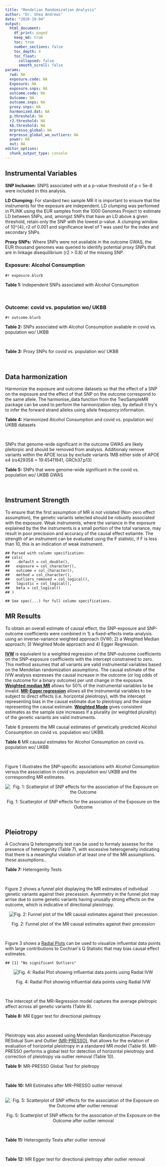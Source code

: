 ```yaml
---
title: "Mendelian Randomization Analysis"
author: "Dr. Shea Andrews"
date: "2020-10-04"
output:
  html_document:
    df_print: paged
    keep_md: true
    toc: true
    number_sections: false
    toc_depth: 4
    toc_float:
      collapsed: false
      smooth_scroll: false
params:
  rwd: NA
  exposure.code: NA
  Exposure: NA
  exposure.snps: NA
  outcome.code: NA
  Outcome: NA
  outcome.snps: NA
  proxy.snps: NA
  harmonized.dat: NA
  p.threshold: NA
  r2.threshold: NA
  kb.threshold: NA
  mrpresso_global: NA
  mrpresso_global_wo_outliers: NA
  power: NA
  out: NA
editor_options:
  chunk_output_type: console
---
```







## Instrumental Variables
**SNP Inclusion:** SNPS associated with at a p-value threshold of p < 5e-8 were included in this analysis.
<br>

**LD Clumping:** For standard two sample MR it is important to ensure that the instruments for the exposure are independent. LD clumping was performed in PLINK using the EUR samples from the 1000 Genomes Project to estimate LD between SNPs, and, amongst SNPs that have an LD above a given threshold, retain only the SNP with the lowest p-value. A clumping window of 10^{4}, r2 of 0.001 and significance level of 1 was used for the index and secondary SNPs.
<br>

**Proxy SNPs:** Where SNPs were not available in the outcome GWAS, the EUR thousand genomes was queried to identify potential proxy SNPs that are in linkage disequilibrium (r2 > 0.8) of the missing SNP.
<br>

### Exposure: Alcohol Consumption
`#r exposure.blurb`
<br>

**Table 1:** Independent SNPs associated with Alcohol Consumption
<div data-pagedtable="false">
  <script data-pagedtable-source type="application/json">
{"columns":[{"label":["SNP"],"name":[1],"type":["chr"],"align":["left"]},{"label":["CHROM"],"name":[2],"type":["dbl"],"align":["right"]},{"label":["POS"],"name":[3],"type":["dbl"],"align":["right"]},{"label":["REF"],"name":[4],"type":["chr"],"align":["left"]},{"label":["ALT"],"name":[5],"type":["chr"],"align":["left"]},{"label":["AF"],"name":[6],"type":["dbl"],"align":["right"]},{"label":["BETA"],"name":[7],"type":["dbl"],"align":["right"]},{"label":["SE"],"name":[8],"type":["dbl"],"align":["right"]},{"label":["Z"],"name":[9],"type":["dbl"],"align":["right"]},{"label":["P"],"name":[10],"type":["dbl"],"align":["right"]},{"label":["N"],"name":[11],"type":["dbl"],"align":["right"]},{"label":["TRAIT"],"name":[12],"type":["chr"],"align":["left"]}],"data":[{"1":"rs10753661","2":"1","3":"165119792","4":"G","5":"A","6":"0.7020","7":"-0.0113","8":"0.00209","9":"-5.406699","10":"4.24e-08","11":"537349","12":"drnkwk"},{"1":"rs28680958","2":"1","3":"173848808","4":"G","5":"A","6":"0.2300","7":"-0.0136","8":"0.00237","9":"-5.738397","10":"9.78e-09","11":"537349","12":"drnkwk"},{"1":"rs1260326","2":"2","3":"27730940","4":"T","5":"C","6":"0.5950","7":"0.0233","8":"0.00196","9":"11.887755","10":"3.33e-33","11":"537349","12":"drnkwk"},{"1":"rs62135521","2":"2","3":"44296002","4":"G","5":"T","6":"0.0378","7":"-0.0272","8":"0.00470","9":"-5.787234","10":"9.91e-09","11":"537349","12":"drnkwk"},{"1":"rs528301","2":"2","3":"45154908","4":"G","5":"A","6":"0.6050","7":"0.0156","8":"0.00195","9":"8.000000","10":"1.25e-15","11":"537349","12":"drnkwk"},{"1":"rs6739804","2":"2","3":"63269604","4":"T","5":"C","6":"0.6600","7":"-0.0129","8":"0.00208","9":"-6.201923","10":"4.72e-10","11":"537349","12":"drnkwk"},{"1":"rs4233567","2":"2","3":"144272376","4":"C","5":"T","6":"0.3400","7":"-0.0130","8":"0.00208","9":"-6.250000","10":"3.83e-10","11":"537349","12":"drnkwk"},{"1":"rs28732378","2":"3","3":"85403892","4":"A","5":"G","6":"0.7290","7":"-0.0163","8":"0.00217","9":"-7.511521","10":"2.24e-14","11":"537349","12":"drnkwk"},{"1":"rs28712821","2":"4","3":"39413780","4":"G","5":"A","6":"0.5940","7":"0.0284","8":"0.00199","9":"14.271357","10":"1.10e-46","11":"537349","12":"drnkwk"},{"1":"rs16854020","2":"4","3":"42117559","4":"G","5":"A","6":"0.1270","7":"0.0180","8":"0.00289","9":"6.228374","10":"4.82e-10","11":"537349","12":"drnkwk"},{"1":"rs1229984","2":"4","3":"100239319","4":"T","5":"C","6":"0.9530","7":"0.2090","8":"0.00673","9":"31.054978","10":"1.60e-203","11":"537349","12":"drnkwk"},{"1":"rs78234152","2":"4","3":"100279889","4":"G","5":"A","6":"0.0986","7":"0.0275","8":"0.00306","9":"8.986928","10":"2.18e-19","11":"537349","12":"drnkwk"},{"1":"rs13107325","2":"4","3":"103188709","4":"C","5":"T","6":"0.0654","7":"-0.0369","8":"0.00395","9":"-9.341772","10":"1.23e-20","11":"537349","12":"drnkwk"},{"1":"rs331939","2":"4","3":"143654889","4":"G","5":"A","6":"0.3390","7":"-0.0118","8":"0.00202","9":"-5.841584","10":"4.50e-09","11":"537349","12":"drnkwk"},{"1":"rs4916723","2":"5","3":"87854395","4":"A","5":"C","6":"0.4040","7":"-0.0115","8":"0.00199","9":"-5.778894","10":"8.07e-09","11":"537349","12":"drnkwk"},{"1":"rs55872084","2":"5","3":"155902003","4":"G","5":"T","6":"0.2180","7":"0.0129","8":"0.00228","9":"5.657895","10":"1.98e-08","11":"537349","12":"drnkwk"},{"1":"rs10085696","2":"7","3":"69783020","4":"A","5":"G","6":"0.2010","7":"-0.0160","8":"0.00249","9":"-6.425703","10":"1.24e-10","11":"537349","12":"drnkwk"},{"1":"rs2299409","2":"7","3":"103812171","4":"G","5":"A","6":"0.4930","7":"-0.0104","8":"0.00192","9":"-5.416667","10":"4.80e-08","11":"537349","12":"drnkwk"},{"1":"rs6951574","2":"7","3":"153489744","4":"T","5":"C","6":"0.4590","7":"0.0135","8":"0.00205","9":"6.585366","10":"4.44e-11","11":"537349","12":"drnkwk"},{"1":"rs28601761","2":"8","3":"126500031","4":"C","5":"G","6":"0.4050","7":"0.0116","8":"0.00201","9":"5.771144","10":"7.60e-09","11":"537349","12":"drnkwk"},{"1":"rs55932213","2":"9","3":"108755622","4":"A","5":"G","6":"0.7010","7":"0.0129","8":"0.00230","9":"5.608696","10":"1.80e-08","11":"537349","12":"drnkwk"},{"1":"rs2049045","2":"11","3":"27694241","4":"G","5":"C","6":"0.1890","7":"-0.0137","8":"0.00251","9":"-5.458167","10":"3.97e-08","11":"537349","12":"drnkwk"},{"1":"rs4752999","2":"11","3":"47428565","4":"C","5":"T","6":"0.3210","7":"-0.0145","8":"0.00207","9":"-7.004831","10":"2.03e-12","11":"537349","12":"drnkwk"},{"1":"rs4309187","2":"11","3":"113412443","4":"A","5":"C","6":"0.6970","7":"0.0149","8":"0.00210","9":"7.095238","10":"1.37e-12","11":"537349","12":"drnkwk"},{"1":"rs17542254","2":"11","3":"113655696","4":"A","5":"G","6":"0.2510","7":"0.0131","8":"0.00214","9":"6.121495","10":"8.96e-10","11":"537349","12":"drnkwk"},{"1":"rs1387766","2":"12","3":"92081800","4":"G","5":"A","6":"0.6220","7":"-0.0108","8":"0.00198","9":"-5.454545","10":"4.79e-08","11":"537349","12":"drnkwk"},{"1":"rs34704785","2":"13","3":"68117681","4":"C","5":"T","6":"0.4120","7":"-0.0114","8":"0.00214","9":"-5.327103","10":"4.52e-08","11":"537349","12":"drnkwk"},{"1":"rs1123285","2":"14","3":"57274519","4":"C","5":"G","6":"0.3390","7":"-0.0127","8":"0.00208","9":"-6.105769","10":"1.36e-09","11":"537349","12":"drnkwk"},{"1":"rs28929474","2":"14","3":"94844947","4":"C","5":"T","6":"0.0154","7":"-0.0477","8":"0.00719","9":"-6.634214","10":"2.39e-11","11":"537349","12":"drnkwk"},{"1":"rs153106","2":"16","3":"28526897","4":"T","5":"C","6":"0.4090","7":"-0.0137","8":"0.00196","9":"-6.989796","10":"3.63e-12","11":"537349","12":"drnkwk"},{"1":"rs79616692","2":"16","3":"72338507","4":"G","5":"C","6":"0.1100","7":"0.0190","8":"0.00315","9":"6.031746","10":"2.38e-09","11":"537349","12":"drnkwk"},{"1":"rs11860773","2":"16","3":"73912503","4":"T","5":"C","6":"0.1760","7":"-0.0155","8":"0.00251","9":"-6.175299","10":"8.35e-10","11":"537349","12":"drnkwk"},{"1":"rs13332432","2":"16","3":"85721809","4":"C","5":"G","6":"0.2960","7":"0.0142","8":"0.00219","9":"6.484018","10":"5.94e-11","11":"537349","12":"drnkwk"},{"1":"rs34121753","2":"17","3":"7733833","4":"A","5":"G","6":"0.5320","7":"0.0112","8":"0.00199","9":"5.628141","10":"1.39e-08","11":"537349","12":"drnkwk"},{"1":"rs76640332","2":"17","3":"44189858","4":"G","5":"A","6":"0.2040","7":"-0.0219","8":"0.00250","9":"-8.760000","10":"1.47e-18","11":"537349","12":"drnkwk"},{"1":"rs838145","2":"19","3":"49248730","4":"G","5":"A","6":"0.5840","7":"-0.0161","8":"0.00198","9":"-8.131313","10":"3.87e-16","11":"537349","12":"drnkwk"},{"1":"rs6106989","2":"20","3":"25027630","4":"G","5":"A","6":"0.6280","7":"0.0113","8":"0.00204","9":"5.539216","10":"3.81e-08","11":"537349","12":"drnkwk"}],"options":{"columns":{"min":{},"max":[10]},"rows":{"min":[10],"max":[10]},"pages":{}}}
  </script>
</div>
<br>

### Outcome: covid vs. population wo/ UKBB
`#r outcome.blurb`
<br>

**Table 2:** SNPs associated with Alcohol Consumption avaliable in covid vs. population wo/ UKBB
<div data-pagedtable="false">
  <script data-pagedtable-source type="application/json">
{"columns":[{"label":["SNP"],"name":[1],"type":["chr"],"align":["left"]},{"label":["CHROM"],"name":[2],"type":["dbl"],"align":["right"]},{"label":["POS"],"name":[3],"type":["dbl"],"align":["right"]},{"label":["REF"],"name":[4],"type":["chr"],"align":["left"]},{"label":["ALT"],"name":[5],"type":["chr"],"align":["left"]},{"label":["AF"],"name":[6],"type":["dbl"],"align":["right"]},{"label":["BETA"],"name":[7],"type":["dbl"],"align":["right"]},{"label":["SE"],"name":[8],"type":["dbl"],"align":["right"]},{"label":["Z"],"name":[9],"type":["dbl"],"align":["right"]},{"label":["P"],"name":[10],"type":["dbl"],"align":["right"]},{"label":["N"],"name":[11],"type":["dbl"],"align":["right"]},{"label":["TRAIT"],"name":[12],"type":["chr"],"align":["left"]}],"data":[{"1":"rs10753661","2":"1","3":"165119792","4":"G","5":"A","6":"0.7107270","7":"-0.03936300","8":"0.027489","9":"-1.43195460","10":"0.15220","11":"15","12":"covid_vs._population__woUKBB"},{"1":"rs28680958","2":"1","3":"173848808","4":"G","5":"A","6":"0.2146230","7":"-0.00082790","8":"0.031311","9":"-0.02644119","10":"0.97890","11":"15","12":"covid_vs._population__woUKBB"},{"1":"rs1260326","2":"2","3":"27730940","4":"T","5":"C","6":"0.6136610","7":"-0.01276300","8":"0.026929","9":"-0.47395002","10":"0.63550","11":"14","12":"covid_vs._population__woUKBB"},{"1":"rs62135521","2":"2","3":"44296002","4":"G","5":"T","6":"0.0329830","7":"-0.12398000","8":"0.074581","9":"-1.66235368","10":"0.09643","11":"11","12":"covid_vs._population__woUKBB"},{"1":"rs528301","2":"2","3":"45154908","4":"G","5":"A","6":"0.6105860","7":"0.01616400","8":"0.027786","9":"0.58173181","10":"0.56070","11":"13","12":"covid_vs._population__woUKBB"},{"1":"rs6739804","2":"2","3":"63269604","4":"T","5":"C","6":"0.6970360","7":"0.01800600","8":"0.028275","9":"0.63681698","10":"0.52420","11":"13","12":"covid_vs._population__woUKBB"},{"1":"rs4233567","2":"2","3":"144272376","4":"C","5":"T","6":"0.3162010","7":"-0.01819900","8":"0.028674","9":"-0.63468648","10":"0.52560","11":"14","12":"covid_vs._population__woUKBB"},{"1":"rs28732378","2":"3","3":"85403892","4":"A","5":"G","6":"0.7722320","7":"-0.03923000","8":"0.029390","9":"-1.33480776","10":"0.18190","11":"14","12":"covid_vs._population__woUKBB"},{"1":"rs28712821","2":"4","3":"39413780","4":"G","5":"A","6":"0.6041290","7":"-0.00056904","8":"0.027048","9":"-0.02103815","10":"0.98320","11":"14","12":"covid_vs._population__woUKBB"},{"1":"rs16854020","2":"4","3":"42117559","4":"G","5":"A","6":"0.1007250","7":"0.03104900","8":"0.039826","9":"0.77961633","10":"0.43560","11":"14","12":"covid_vs._population__woUKBB"},{"1":"rs1229984","2":"4","3":"100239319","4":"T","5":"C","6":"0.9769760","7":"0.03026500","8":"0.066122","9":"0.45771453","10":"0.64720","11":"12","12":"covid_vs._population__woUKBB"},{"1":"rs78234152","2":"4","3":"100279889","4":"G","5":"A","6":"0.1389290","7":"-0.04523600","8":"0.043463","9":"-1.04079332","10":"0.29800","11":"13","12":"covid_vs._population__woUKBB"},{"1":"rs13107325","2":"4","3":"103188709","4":"C","5":"T","6":"0.0473169","7":"0.11686000","8":"0.060183","9":"1.94174435","10":"0.05216","11":"13","12":"covid_vs._population__woUKBB"},{"1":"rs331939","2":"4","3":"143654889","4":"G","5":"A","6":"0.3387210","7":"0.02193400","8":"0.027521","9":"0.79699139","10":"0.42550","11":"14","12":"covid_vs._population__woUKBB"},{"1":"rs4916723","2":"5","3":"87854395","4":"A","5":"C","6":"0.4413690","7":"-0.02783600","8":"0.033983","9":"-0.81911544","10":"0.41270","11":"11","12":"covid_vs._population__woUKBB"},{"1":"rs55872084","2":"5","3":"155902003","4":"G","5":"T","6":"0.1802330","7":"-0.01065800","8":"0.032142","9":"-0.33159106","10":"0.74020","11":"14","12":"covid_vs._population__woUKBB"},{"1":"rs10085696","2":"7","3":"69783020","4":"A","5":"G","6":"0.1595710","7":"-0.00672450","8":"0.032532","9":"-0.20670417","10":"0.83620","11":"14","12":"covid_vs._population__woUKBB"},{"1":"rs2299409","2":"7","3":"103812171","4":"G","5":"A","6":"0.5129990","7":"-0.02447500","8":"0.026530","9":"-0.92254052","10":"0.35620","11":"14","12":"covid_vs._population__woUKBB"},{"1":"rs6951574","2":"7","3":"153489744","4":"T","5":"C","6":"0.4416670","7":"-0.04871800","8":"0.060270","9":"-0.80832919","10":"0.41890","11":"5","12":"covid_vs._population__woUKBB"},{"1":"rs28601761","2":"8","3":"126500031","4":"C","5":"G","6":"0.4597740","7":"0.03550700","8":"0.026780","9":"1.32587752","10":"0.18490","11":"14","12":"covid_vs._population__woUKBB"},{"1":"rs55932213","2":"9","3":"108755622","4":"A","5":"G","6":"0.7398330","7":"-0.00246340","8":"0.030207","9":"-0.08155063","10":"0.93500","11":"14","12":"covid_vs._population__woUKBB"},{"1":"rs2049045","2":"11","3":"27694241","4":"G","5":"C","6":"0.1634620","7":"0.01003400","8":"0.036114","9":"0.27784239","10":"0.78110","11":"12","12":"covid_vs._population__woUKBB"},{"1":"rs4752999","2":"11","3":"47428565","4":"C","5":"T","6":"0.3561820","7":"0.01950000","8":"0.028086","9":"0.69429609","10":"0.48750","11":"14","12":"covid_vs._population__woUKBB"},{"1":"rs4309187","2":"11","3":"113412443","4":"A","5":"C","6":"0.7547450","7":"0.01162800","8":"0.028655","9":"0.40579306","10":"0.68490","11":"14","12":"covid_vs._population__woUKBB"},{"1":"rs17542254","2":"11","3":"113655696","4":"A","5":"G","6":"0.2203850","7":"0.00762170","8":"0.029539","9":"0.25802160","10":"0.79640","11":"14","12":"covid_vs._population__woUKBB"},{"1":"rs1387766","2":"12","3":"92081800","4":"G","5":"A","6":"0.6180100","7":"0.00531310","8":"0.027603","9":"0.19248270","10":"0.84740","11":"14","12":"covid_vs._population__woUKBB"},{"1":"rs34704785","2":"13","3":"68117681","4":"C","5":"T","6":"0.5175830","7":"-0.00327200","8":"0.031680","9":"-0.10328283","10":"0.91770","11":"12","12":"covid_vs._population__woUKBB"},{"1":"rs1123285","2":"14","3":"57274519","4":"C","5":"G","6":"0.3358810","7":"0.02510500","8":"0.032709","9":"0.76752576","10":"0.44280","11":"13","12":"covid_vs._population__woUKBB"},{"1":"rs28929474","2":"14","3":"94844947","4":"C","5":"T","6":"0.0161290","7":"0.02425200","8":"0.148450","9":"0.16336814","10":"0.87020","11":"10","12":"covid_vs._population__woUKBB"},{"1":"rs153106","2":"16","3":"28526897","4":"T","5":"C","6":"0.4710800","7":"-0.02268400","8":"0.027462","9":"-0.82601413","10":"0.40880","11":"14","12":"covid_vs._population__woUKBB"},{"1":"rs79616692","2":"16","3":"72338507","4":"G","5":"C","6":"0.0939096","7":"0.02380800","8":"0.043883","9":"0.54253356","10":"0.58750","11":"12","12":"covid_vs._population__woUKBB"},{"1":"rs11860773","2":"16","3":"73912503","4":"T","5":"C","6":"0.1638810","7":"-0.02583600","8":"0.033846","9":"-0.76333983","10":"0.44530","11":"14","12":"covid_vs._population__woUKBB"},{"1":"rs13332432","2":"16","3":"85721809","4":"C","5":"G","6":"0.2848010","7":"-0.03665000","8":"0.030044","9":"-1.21987751","10":"0.22250","11":"13","12":"covid_vs._population__woUKBB"},{"1":"rs34121753","2":"17","3":"7733833","4":"A","5":"G","6":"0.5599270","7":"0.06936100","8":"0.028087","9":"2.46950547","10":"0.01353","11":"14","12":"covid_vs._population__woUKBB"},{"1":"rs76640332","2":"17","3":"44189858","4":"G","5":"A","6":"0.1439850","7":"-0.02408900","8":"0.034336","9":"-0.70156687","10":"0.48300","11":"12","12":"covid_vs._population__woUKBB"},{"1":"rs838145","2":"19","3":"49248730","4":"G","5":"A","6":"0.6683080","7":"0.05014300","8":"0.026702","9":"1.87787432","10":"0.06040","11":"14","12":"covid_vs._population__woUKBB"},{"1":"rs6106989","2":"20","3":"25027630","4":"G","5":"A","6":"0.6554990","7":"-0.03035900","8":"0.028456","9":"-1.06687518","10":"0.28600","11":"13","12":"covid_vs._population__woUKBB"}],"options":{"columns":{"min":{},"max":[10]},"rows":{"min":[10],"max":[10]},"pages":{}}}
  </script>
</div>
<br>

**Table 3:** Proxy SNPs for covid vs. population wo/ UKBB
<div data-pagedtable="false">
  <script data-pagedtable-source type="application/json">
{"columns":[{"label":["proxy.outcome"],"name":[1],"type":["lgl"],"align":["right"]},{"label":["target_snp"],"name":[2],"type":["lgl"],"align":["right"]},{"label":["proxy_snp"],"name":[3],"type":["lgl"],"align":["right"]},{"label":["ld.r2"],"name":[4],"type":["lgl"],"align":["right"]},{"label":["Dprime"],"name":[5],"type":["lgl"],"align":["right"]},{"label":["ref.proxy"],"name":[6],"type":["lgl"],"align":["right"]},{"label":["alt.proxy"],"name":[7],"type":["lgl"],"align":["right"]},{"label":["CHROM"],"name":[8],"type":["lgl"],"align":["right"]},{"label":["POS"],"name":[9],"type":["lgl"],"align":["right"]},{"label":["ALT.proxy"],"name":[10],"type":["lgl"],"align":["right"]},{"label":["REF.proxy"],"name":[11],"type":["lgl"],"align":["right"]},{"label":["AF"],"name":[12],"type":["lgl"],"align":["right"]},{"label":["BETA"],"name":[13],"type":["lgl"],"align":["right"]},{"label":["SE"],"name":[14],"type":["lgl"],"align":["right"]},{"label":["P"],"name":[15],"type":["lgl"],"align":["right"]},{"label":["N"],"name":[16],"type":["lgl"],"align":["right"]},{"label":["ref"],"name":[17],"type":["lgl"],"align":["right"]},{"label":["alt"],"name":[18],"type":["lgl"],"align":["right"]},{"label":["ALT"],"name":[19],"type":["lgl"],"align":["right"]},{"label":["REF"],"name":[20],"type":["lgl"],"align":["right"]},{"label":["PHASE"],"name":[21],"type":["lgl"],"align":["right"]}],"data":[{"1":"NA","2":"NA","3":"NA","4":"NA","5":"NA","6":"NA","7":"NA","8":"NA","9":"NA","10":"NA","11":"NA","12":"NA","13":"NA","14":"NA","15":"NA","16":"NA","17":"NA","18":"NA","19":"NA","20":"NA","21":"NA"}],"options":{"columns":{"min":{},"max":[10]},"rows":{"min":[10],"max":[10]},"pages":{}}}
  </script>
</div>
<br>

## Data harmonization
Harmonize the exposure and outcome datasets so that the effect of a SNP on the exposure and the effect of that SNP on the outcome correspond to the same allele. The harmonise_data function from the TwoSampleMR package can be used to perform the harmonization step, by default it try's to infer the forward strand alleles using allele frequency information.
<br>

**Table 4:** Harmonized Alcohol Consumption and covid vs. population wo/ UKBB datasets
<div data-pagedtable="false">
  <script data-pagedtable-source type="application/json">
{"columns":[{"label":["SNP"],"name":[1],"type":["chr"],"align":["left"]},{"label":["effect_allele.exposure"],"name":[2],"type":["chr"],"align":["left"]},{"label":["other_allele.exposure"],"name":[3],"type":["chr"],"align":["left"]},{"label":["effect_allele.outcome"],"name":[4],"type":["chr"],"align":["left"]},{"label":["other_allele.outcome"],"name":[5],"type":["chr"],"align":["left"]},{"label":["beta.exposure"],"name":[6],"type":["dbl"],"align":["right"]},{"label":["beta.outcome"],"name":[7],"type":["dbl"],"align":["right"]},{"label":["eaf.exposure"],"name":[8],"type":["dbl"],"align":["right"]},{"label":["eaf.outcome"],"name":[9],"type":["dbl"],"align":["right"]},{"label":["remove"],"name":[10],"type":["lgl"],"align":["right"]},{"label":["palindromic"],"name":[11],"type":["lgl"],"align":["right"]},{"label":["ambiguous"],"name":[12],"type":["lgl"],"align":["right"]},{"label":["id.outcome"],"name":[13],"type":["chr"],"align":["left"]},{"label":["chr.outcome"],"name":[14],"type":["dbl"],"align":["right"]},{"label":["pos.outcome"],"name":[15],"type":["dbl"],"align":["right"]},{"label":["se.outcome"],"name":[16],"type":["dbl"],"align":["right"]},{"label":["z.outcome"],"name":[17],"type":["dbl"],"align":["right"]},{"label":["pval.outcome"],"name":[18],"type":["dbl"],"align":["right"]},{"label":["samplesize.outcome"],"name":[19],"type":["dbl"],"align":["right"]},{"label":["outcome"],"name":[20],"type":["chr"],"align":["left"]},{"label":["mr_keep.outcome"],"name":[21],"type":["lgl"],"align":["right"]},{"label":["pval_origin.outcome"],"name":[22],"type":["chr"],"align":["left"]},{"label":["chr.exposure"],"name":[23],"type":["dbl"],"align":["right"]},{"label":["pos.exposure"],"name":[24],"type":["dbl"],"align":["right"]},{"label":["se.exposure"],"name":[25],"type":["dbl"],"align":["right"]},{"label":["z.exposure"],"name":[26],"type":["dbl"],"align":["right"]},{"label":["pval.exposure"],"name":[27],"type":["dbl"],"align":["right"]},{"label":["samplesize.exposure"],"name":[28],"type":["dbl"],"align":["right"]},{"label":["exposure"],"name":[29],"type":["chr"],"align":["left"]},{"label":["mr_keep.exposure"],"name":[30],"type":["lgl"],"align":["right"]},{"label":["pval_origin.exposure"],"name":[31],"type":["chr"],"align":["left"]},{"label":["id.exposure"],"name":[32],"type":["chr"],"align":["left"]},{"label":["action"],"name":[33],"type":["dbl"],"align":["right"]},{"label":["mr_keep"],"name":[34],"type":["lgl"],"align":["right"]},{"label":["pt"],"name":[35],"type":["dbl"],"align":["right"]},{"label":["pleitropy_keep"],"name":[36],"type":["lgl"],"align":["right"]},{"label":["mrpresso_RSSobs"],"name":[37],"type":["lgl"],"align":["right"]},{"label":["mrpresso_pval"],"name":[38],"type":["lgl"],"align":["right"]},{"label":["mrpresso_keep"],"name":[39],"type":["lgl"],"align":["right"]}],"data":[{"1":"rs10085696","2":"G","3":"A","4":"G","5":"A","6":"-0.0160","7":"-0.00672450","8":"0.2010","9":"0.1595710","10":"FALSE","11":"FALSE","12":"FALSE","13":"kbOsDe","14":"7","15":"69783020","16":"0.032532","17":"-0.20670417","18":"0.83620","19":"14","20":"covidhgi2020anaC2v2woUKBB","21":"TRUE","22":"reported","23":"7","24":"69783020","25":"0.00249","26":"-6.425703","27":"1.24e-10","28":"537349","29":"Liu2019drnkwk","30":"TRUE","31":"reported","32":"6wtLDk","33":"2","34":"TRUE","35":"5e-08","36":"TRUE","37":"NA","38":"NA","39":"TRUE"},{"1":"rs10753661","2":"A","3":"G","4":"A","5":"G","6":"-0.0113","7":"-0.03936300","8":"0.7020","9":"0.7107270","10":"FALSE","11":"FALSE","12":"FALSE","13":"kbOsDe","14":"1","15":"165119792","16":"0.027489","17":"-1.43195460","18":"0.15220","19":"15","20":"covidhgi2020anaC2v2woUKBB","21":"TRUE","22":"reported","23":"1","24":"165119792","25":"0.00209","26":"-5.406699","27":"4.24e-08","28":"537349","29":"Liu2019drnkwk","30":"TRUE","31":"reported","32":"6wtLDk","33":"2","34":"TRUE","35":"5e-08","36":"TRUE","37":"NA","38":"NA","39":"TRUE"},{"1":"rs1123285","2":"G","3":"C","4":"G","5":"C","6":"-0.0127","7":"0.02510500","8":"0.3390","9":"0.3358810","10":"FALSE","11":"TRUE","12":"FALSE","13":"kbOsDe","14":"14","15":"57274519","16":"0.032709","17":"0.76752576","18":"0.44280","19":"13","20":"covidhgi2020anaC2v2woUKBB","21":"TRUE","22":"reported","23":"14","24":"57274519","25":"0.00208","26":"-6.105769","27":"1.36e-09","28":"537349","29":"Liu2019drnkwk","30":"TRUE","31":"reported","32":"6wtLDk","33":"2","34":"TRUE","35":"5e-08","36":"TRUE","37":"NA","38":"NA","39":"TRUE"},{"1":"rs11860773","2":"C","3":"T","4":"C","5":"T","6":"-0.0155","7":"-0.02583600","8":"0.1760","9":"0.1638810","10":"FALSE","11":"FALSE","12":"FALSE","13":"kbOsDe","14":"16","15":"73912503","16":"0.033846","17":"-0.76333983","18":"0.44530","19":"14","20":"covidhgi2020anaC2v2woUKBB","21":"TRUE","22":"reported","23":"16","24":"73912503","25":"0.00251","26":"-6.175299","27":"8.35e-10","28":"537349","29":"Liu2019drnkwk","30":"TRUE","31":"reported","32":"6wtLDk","33":"2","34":"TRUE","35":"5e-08","36":"TRUE","37":"NA","38":"NA","39":"TRUE"},{"1":"rs1229984","2":"C","3":"T","4":"C","5":"T","6":"0.2090","7":"0.03026500","8":"0.9530","9":"0.9769760","10":"FALSE","11":"FALSE","12":"FALSE","13":"kbOsDe","14":"4","15":"100239319","16":"0.066122","17":"0.45771453","18":"0.64720","19":"12","20":"covidhgi2020anaC2v2woUKBB","21":"TRUE","22":"reported","23":"4","24":"100239319","25":"0.00673","26":"31.054978","27":"1.00e-200","28":"537349","29":"Liu2019drnkwk","30":"TRUE","31":"reported","32":"6wtLDk","33":"2","34":"TRUE","35":"5e-08","36":"TRUE","37":"NA","38":"NA","39":"TRUE"},{"1":"rs1260326","2":"C","3":"T","4":"C","5":"T","6":"0.0233","7":"-0.01276300","8":"0.5950","9":"0.6136610","10":"FALSE","11":"FALSE","12":"FALSE","13":"kbOsDe","14":"2","15":"27730940","16":"0.026929","17":"-0.47395002","18":"0.63550","19":"14","20":"covidhgi2020anaC2v2woUKBB","21":"TRUE","22":"reported","23":"2","24":"27730940","25":"0.00196","26":"11.887755","27":"3.33e-33","28":"537349","29":"Liu2019drnkwk","30":"TRUE","31":"reported","32":"6wtLDk","33":"2","34":"TRUE","35":"5e-08","36":"TRUE","37":"NA","38":"NA","39":"TRUE"},{"1":"rs13107325","2":"T","3":"C","4":"T","5":"C","6":"-0.0369","7":"0.11686000","8":"0.0654","9":"0.0473169","10":"FALSE","11":"FALSE","12":"FALSE","13":"kbOsDe","14":"4","15":"103188709","16":"0.060183","17":"1.94174435","18":"0.05216","19":"13","20":"covidhgi2020anaC2v2woUKBB","21":"TRUE","22":"reported","23":"4","24":"103188709","25":"0.00395","26":"-9.341772","27":"1.23e-20","28":"537349","29":"Liu2019drnkwk","30":"TRUE","31":"reported","32":"6wtLDk","33":"2","34":"TRUE","35":"5e-08","36":"TRUE","37":"NA","38":"NA","39":"TRUE"},{"1":"rs13332432","2":"G","3":"C","4":"G","5":"C","6":"0.0142","7":"-0.03665000","8":"0.2960","9":"0.2848010","10":"FALSE","11":"TRUE","12":"FALSE","13":"kbOsDe","14":"16","15":"85721809","16":"0.030044","17":"-1.21987751","18":"0.22250","19":"13","20":"covidhgi2020anaC2v2woUKBB","21":"TRUE","22":"reported","23":"16","24":"85721809","25":"0.00219","26":"6.484018","27":"5.94e-11","28":"537349","29":"Liu2019drnkwk","30":"TRUE","31":"reported","32":"6wtLDk","33":"2","34":"TRUE","35":"5e-08","36":"TRUE","37":"NA","38":"NA","39":"TRUE"},{"1":"rs1387766","2":"A","3":"G","4":"A","5":"G","6":"-0.0108","7":"0.00531310","8":"0.6220","9":"0.6180100","10":"FALSE","11":"FALSE","12":"FALSE","13":"kbOsDe","14":"12","15":"92081800","16":"0.027603","17":"0.19248270","18":"0.84740","19":"14","20":"covidhgi2020anaC2v2woUKBB","21":"TRUE","22":"reported","23":"12","24":"92081800","25":"0.00198","26":"-5.454545","27":"4.79e-08","28":"537349","29":"Liu2019drnkwk","30":"TRUE","31":"reported","32":"6wtLDk","33":"2","34":"TRUE","35":"5e-08","36":"TRUE","37":"NA","38":"NA","39":"TRUE"},{"1":"rs153106","2":"C","3":"T","4":"C","5":"T","6":"-0.0137","7":"-0.02268400","8":"0.4090","9":"0.4710800","10":"FALSE","11":"FALSE","12":"FALSE","13":"kbOsDe","14":"16","15":"28526897","16":"0.027462","17":"-0.82601413","18":"0.40880","19":"14","20":"covidhgi2020anaC2v2woUKBB","21":"TRUE","22":"reported","23":"16","24":"28526897","25":"0.00196","26":"-6.989796","27":"3.63e-12","28":"537349","29":"Liu2019drnkwk","30":"TRUE","31":"reported","32":"6wtLDk","33":"2","34":"TRUE","35":"5e-08","36":"TRUE","37":"NA","38":"NA","39":"TRUE"},{"1":"rs16854020","2":"A","3":"G","4":"A","5":"G","6":"0.0180","7":"0.03104900","8":"0.1270","9":"0.1007250","10":"FALSE","11":"FALSE","12":"FALSE","13":"kbOsDe","14":"4","15":"42117559","16":"0.039826","17":"0.77961633","18":"0.43560","19":"14","20":"covidhgi2020anaC2v2woUKBB","21":"TRUE","22":"reported","23":"4","24":"42117559","25":"0.00289","26":"6.228374","27":"4.82e-10","28":"537349","29":"Liu2019drnkwk","30":"TRUE","31":"reported","32":"6wtLDk","33":"2","34":"TRUE","35":"5e-08","36":"TRUE","37":"NA","38":"NA","39":"TRUE"},{"1":"rs17542254","2":"G","3":"A","4":"G","5":"A","6":"0.0131","7":"0.00762170","8":"0.2510","9":"0.2203850","10":"FALSE","11":"FALSE","12":"FALSE","13":"kbOsDe","14":"11","15":"113655696","16":"0.029539","17":"0.25802160","18":"0.79640","19":"14","20":"covidhgi2020anaC2v2woUKBB","21":"TRUE","22":"reported","23":"11","24":"113655696","25":"0.00214","26":"6.121495","27":"8.96e-10","28":"537349","29":"Liu2019drnkwk","30":"TRUE","31":"reported","32":"6wtLDk","33":"2","34":"TRUE","35":"5e-08","36":"TRUE","37":"NA","38":"NA","39":"TRUE"},{"1":"rs2049045","2":"C","3":"G","4":"C","5":"G","6":"-0.0137","7":"0.01003400","8":"0.1890","9":"0.1634620","10":"FALSE","11":"TRUE","12":"FALSE","13":"kbOsDe","14":"11","15":"27694241","16":"0.036114","17":"0.27784239","18":"0.78110","19":"12","20":"covidhgi2020anaC2v2woUKBB","21":"TRUE","22":"reported","23":"11","24":"27694241","25":"0.00251","26":"-5.458167","27":"3.97e-08","28":"537349","29":"Liu2019drnkwk","30":"TRUE","31":"reported","32":"6wtLDk","33":"2","34":"TRUE","35":"5e-08","36":"TRUE","37":"NA","38":"NA","39":"TRUE"},{"1":"rs2299409","2":"A","3":"G","4":"A","5":"G","6":"-0.0104","7":"-0.02447500","8":"0.4930","9":"0.5129990","10":"FALSE","11":"FALSE","12":"FALSE","13":"kbOsDe","14":"7","15":"103812171","16":"0.026530","17":"-0.92254052","18":"0.35620","19":"14","20":"covidhgi2020anaC2v2woUKBB","21":"TRUE","22":"reported","23":"7","24":"103812171","25":"0.00192","26":"-5.416667","27":"4.80e-08","28":"537349","29":"Liu2019drnkwk","30":"TRUE","31":"reported","32":"6wtLDk","33":"2","34":"TRUE","35":"5e-08","36":"TRUE","37":"NA","38":"NA","39":"TRUE"},{"1":"rs28601761","2":"G","3":"C","4":"G","5":"C","6":"0.0116","7":"0.03550700","8":"0.4050","9":"0.4597740","10":"FALSE","11":"TRUE","12":"TRUE","13":"kbOsDe","14":"8","15":"126500031","16":"0.026780","17":"1.32587752","18":"0.18490","19":"14","20":"covidhgi2020anaC2v2woUKBB","21":"TRUE","22":"reported","23":"8","24":"126500031","25":"0.00201","26":"5.771144","27":"7.60e-09","28":"537349","29":"Liu2019drnkwk","30":"TRUE","31":"reported","32":"6wtLDk","33":"2","34":"FALSE","35":"5e-08","36":"TRUE","37":"NA","38":"NA","39":"NA"},{"1":"rs28680958","2":"A","3":"G","4":"A","5":"G","6":"-0.0136","7":"-0.00082790","8":"0.2300","9":"0.2146230","10":"FALSE","11":"FALSE","12":"FALSE","13":"kbOsDe","14":"1","15":"173848808","16":"0.031311","17":"-0.02644119","18":"0.97890","19":"15","20":"covidhgi2020anaC2v2woUKBB","21":"TRUE","22":"reported","23":"1","24":"173848808","25":"0.00237","26":"-5.738397","27":"9.78e-09","28":"537349","29":"Liu2019drnkwk","30":"TRUE","31":"reported","32":"6wtLDk","33":"2","34":"TRUE","35":"5e-08","36":"TRUE","37":"NA","38":"NA","39":"TRUE"},{"1":"rs28712821","2":"A","3":"G","4":"A","5":"G","6":"0.0284","7":"-0.00056904","8":"0.5940","9":"0.6041290","10":"FALSE","11":"FALSE","12":"FALSE","13":"kbOsDe","14":"4","15":"39413780","16":"0.027048","17":"-0.02103815","18":"0.98320","19":"14","20":"covidhgi2020anaC2v2woUKBB","21":"TRUE","22":"reported","23":"4","24":"39413780","25":"0.00199","26":"14.271357","27":"1.10e-46","28":"537349","29":"Liu2019drnkwk","30":"TRUE","31":"reported","32":"6wtLDk","33":"2","34":"TRUE","35":"5e-08","36":"TRUE","37":"NA","38":"NA","39":"TRUE"},{"1":"rs28732378","2":"G","3":"A","4":"G","5":"A","6":"-0.0163","7":"-0.03923000","8":"0.7290","9":"0.7722320","10":"FALSE","11":"FALSE","12":"FALSE","13":"kbOsDe","14":"3","15":"85403892","16":"0.029390","17":"-1.33480776","18":"0.18190","19":"14","20":"covidhgi2020anaC2v2woUKBB","21":"TRUE","22":"reported","23":"3","24":"85403892","25":"0.00217","26":"-7.511521","27":"2.24e-14","28":"537349","29":"Liu2019drnkwk","30":"TRUE","31":"reported","32":"6wtLDk","33":"2","34":"TRUE","35":"5e-08","36":"TRUE","37":"NA","38":"NA","39":"TRUE"},{"1":"rs28929474","2":"T","3":"C","4":"T","5":"C","6":"-0.0477","7":"0.02425200","8":"0.0154","9":"0.0161290","10":"FALSE","11":"FALSE","12":"FALSE","13":"kbOsDe","14":"14","15":"94844947","16":"0.148450","17":"0.16336814","18":"0.87020","19":"10","20":"covidhgi2020anaC2v2woUKBB","21":"TRUE","22":"reported","23":"14","24":"94844947","25":"0.00719","26":"-6.634214","27":"2.39e-11","28":"537349","29":"Liu2019drnkwk","30":"TRUE","31":"reported","32":"6wtLDk","33":"2","34":"TRUE","35":"5e-08","36":"TRUE","37":"NA","38":"NA","39":"TRUE"},{"1":"rs331939","2":"A","3":"G","4":"A","5":"G","6":"-0.0118","7":"0.02193400","8":"0.3390","9":"0.3387210","10":"FALSE","11":"FALSE","12":"FALSE","13":"kbOsDe","14":"4","15":"143654889","16":"0.027521","17":"0.79699139","18":"0.42550","19":"14","20":"covidhgi2020anaC2v2woUKBB","21":"TRUE","22":"reported","23":"4","24":"143654889","25":"0.00202","26":"-5.841584","27":"4.50e-09","28":"537349","29":"Liu2019drnkwk","30":"TRUE","31":"reported","32":"6wtLDk","33":"2","34":"TRUE","35":"5e-08","36":"TRUE","37":"NA","38":"NA","39":"TRUE"},{"1":"rs34121753","2":"G","3":"A","4":"G","5":"A","6":"0.0112","7":"0.06936100","8":"0.5320","9":"0.5599270","10":"FALSE","11":"FALSE","12":"FALSE","13":"kbOsDe","14":"17","15":"7733833","16":"0.028087","17":"2.46950547","18":"0.01353","19":"14","20":"covidhgi2020anaC2v2woUKBB","21":"TRUE","22":"reported","23":"17","24":"7733833","25":"0.00199","26":"5.628141","27":"1.39e-08","28":"537349","29":"Liu2019drnkwk","30":"TRUE","31":"reported","32":"6wtLDk","33":"2","34":"TRUE","35":"5e-08","36":"TRUE","37":"NA","38":"NA","39":"TRUE"},{"1":"rs34704785","2":"T","3":"C","4":"T","5":"C","6":"-0.0114","7":"-0.00327200","8":"0.4120","9":"0.5175830","10":"FALSE","11":"FALSE","12":"FALSE","13":"kbOsDe","14":"13","15":"68117681","16":"0.031680","17":"-0.10328283","18":"0.91770","19":"12","20":"covidhgi2020anaC2v2woUKBB","21":"TRUE","22":"reported","23":"13","24":"68117681","25":"0.00214","26":"-5.327103","27":"4.52e-08","28":"537349","29":"Liu2019drnkwk","30":"TRUE","31":"reported","32":"6wtLDk","33":"2","34":"TRUE","35":"5e-08","36":"TRUE","37":"NA","38":"NA","39":"TRUE"},{"1":"rs4233567","2":"T","3":"C","4":"T","5":"C","6":"-0.0130","7":"-0.01819900","8":"0.3400","9":"0.3162010","10":"FALSE","11":"FALSE","12":"FALSE","13":"kbOsDe","14":"2","15":"144272376","16":"0.028674","17":"-0.63468648","18":"0.52560","19":"14","20":"covidhgi2020anaC2v2woUKBB","21":"TRUE","22":"reported","23":"2","24":"144272376","25":"0.00208","26":"-6.250000","27":"3.83e-10","28":"537349","29":"Liu2019drnkwk","30":"TRUE","31":"reported","32":"6wtLDk","33":"2","34":"TRUE","35":"5e-08","36":"TRUE","37":"NA","38":"NA","39":"TRUE"},{"1":"rs4309187","2":"C","3":"A","4":"C","5":"A","6":"0.0149","7":"0.01162800","8":"0.6970","9":"0.7547450","10":"FALSE","11":"FALSE","12":"FALSE","13":"kbOsDe","14":"11","15":"113412443","16":"0.028655","17":"0.40579306","18":"0.68490","19":"14","20":"covidhgi2020anaC2v2woUKBB","21":"TRUE","22":"reported","23":"11","24":"113412443","25":"0.00210","26":"7.095238","27":"1.37e-12","28":"537349","29":"Liu2019drnkwk","30":"TRUE","31":"reported","32":"6wtLDk","33":"2","34":"TRUE","35":"5e-08","36":"TRUE","37":"NA","38":"NA","39":"TRUE"},{"1":"rs4752999","2":"T","3":"C","4":"T","5":"C","6":"-0.0145","7":"0.01950000","8":"0.3210","9":"0.3561820","10":"FALSE","11":"FALSE","12":"FALSE","13":"kbOsDe","14":"11","15":"47428565","16":"0.028086","17":"0.69429609","18":"0.48750","19":"14","20":"covidhgi2020anaC2v2woUKBB","21":"TRUE","22":"reported","23":"11","24":"47428565","25":"0.00207","26":"-7.004831","27":"2.03e-12","28":"537349","29":"Liu2019drnkwk","30":"TRUE","31":"reported","32":"6wtLDk","33":"2","34":"TRUE","35":"5e-08","36":"TRUE","37":"NA","38":"NA","39":"TRUE"},{"1":"rs4916723","2":"C","3":"A","4":"C","5":"A","6":"-0.0115","7":"-0.02783600","8":"0.4040","9":"0.4413690","10":"FALSE","11":"FALSE","12":"FALSE","13":"kbOsDe","14":"5","15":"87854395","16":"0.033983","17":"-0.81911544","18":"0.41270","19":"11","20":"covidhgi2020anaC2v2woUKBB","21":"TRUE","22":"reported","23":"5","24":"87854395","25":"0.00199","26":"-5.778894","27":"8.07e-09","28":"537349","29":"Liu2019drnkwk","30":"TRUE","31":"reported","32":"6wtLDk","33":"2","34":"TRUE","35":"5e-08","36":"TRUE","37":"NA","38":"NA","39":"TRUE"},{"1":"rs528301","2":"A","3":"G","4":"A","5":"G","6":"0.0156","7":"0.01616400","8":"0.6050","9":"0.6105860","10":"FALSE","11":"FALSE","12":"FALSE","13":"kbOsDe","14":"2","15":"45154908","16":"0.027786","17":"0.58173181","18":"0.56070","19":"13","20":"covidhgi2020anaC2v2woUKBB","21":"TRUE","22":"reported","23":"2","24":"45154908","25":"0.00195","26":"8.000000","27":"1.25e-15","28":"537349","29":"Liu2019drnkwk","30":"TRUE","31":"reported","32":"6wtLDk","33":"2","34":"TRUE","35":"5e-08","36":"TRUE","37":"NA","38":"NA","39":"TRUE"},{"1":"rs55872084","2":"T","3":"G","4":"T","5":"G","6":"0.0129","7":"-0.01065800","8":"0.2180","9":"0.1802330","10":"FALSE","11":"FALSE","12":"FALSE","13":"kbOsDe","14":"5","15":"155902003","16":"0.032142","17":"-0.33159106","18":"0.74020","19":"14","20":"covidhgi2020anaC2v2woUKBB","21":"TRUE","22":"reported","23":"5","24":"155902003","25":"0.00228","26":"5.657895","27":"1.98e-08","28":"537349","29":"Liu2019drnkwk","30":"TRUE","31":"reported","32":"6wtLDk","33":"2","34":"TRUE","35":"5e-08","36":"TRUE","37":"NA","38":"NA","39":"TRUE"},{"1":"rs55932213","2":"G","3":"A","4":"G","5":"A","6":"0.0129","7":"-0.00246340","8":"0.7010","9":"0.7398330","10":"FALSE","11":"FALSE","12":"FALSE","13":"kbOsDe","14":"9","15":"108755622","16":"0.030207","17":"-0.08155063","18":"0.93500","19":"14","20":"covidhgi2020anaC2v2woUKBB","21":"TRUE","22":"reported","23":"9","24":"108755622","25":"0.00230","26":"5.608696","27":"1.80e-08","28":"537349","29":"Liu2019drnkwk","30":"TRUE","31":"reported","32":"6wtLDk","33":"2","34":"TRUE","35":"5e-08","36":"TRUE","37":"NA","38":"NA","39":"TRUE"},{"1":"rs6106989","2":"A","3":"G","4":"A","5":"G","6":"0.0113","7":"-0.03035900","8":"0.6280","9":"0.6554990","10":"FALSE","11":"FALSE","12":"FALSE","13":"kbOsDe","14":"20","15":"25027630","16":"0.028456","17":"-1.06687518","18":"0.28600","19":"13","20":"covidhgi2020anaC2v2woUKBB","21":"TRUE","22":"reported","23":"20","24":"25027630","25":"0.00204","26":"5.539216","27":"3.81e-08","28":"537349","29":"Liu2019drnkwk","30":"TRUE","31":"reported","32":"6wtLDk","33":"2","34":"TRUE","35":"5e-08","36":"TRUE","37":"NA","38":"NA","39":"TRUE"},{"1":"rs62135521","2":"T","3":"G","4":"T","5":"G","6":"-0.0272","7":"-0.12398000","8":"0.0378","9":"0.0329830","10":"FALSE","11":"FALSE","12":"FALSE","13":"kbOsDe","14":"2","15":"44296002","16":"0.074581","17":"-1.66235368","18":"0.09643","19":"11","20":"covidhgi2020anaC2v2woUKBB","21":"TRUE","22":"reported","23":"2","24":"44296002","25":"0.00470","26":"-5.787234","27":"9.91e-09","28":"537349","29":"Liu2019drnkwk","30":"TRUE","31":"reported","32":"6wtLDk","33":"2","34":"TRUE","35":"5e-08","36":"TRUE","37":"NA","38":"NA","39":"TRUE"},{"1":"rs6739804","2":"C","3":"T","4":"C","5":"T","6":"-0.0129","7":"0.01800600","8":"0.6600","9":"0.6970360","10":"FALSE","11":"FALSE","12":"FALSE","13":"kbOsDe","14":"2","15":"63269604","16":"0.028275","17":"0.63681698","18":"0.52420","19":"13","20":"covidhgi2020anaC2v2woUKBB","21":"TRUE","22":"reported","23":"2","24":"63269604","25":"0.00208","26":"-6.201923","27":"4.72e-10","28":"537349","29":"Liu2019drnkwk","30":"TRUE","31":"reported","32":"6wtLDk","33":"2","34":"TRUE","35":"5e-08","36":"TRUE","37":"NA","38":"NA","39":"TRUE"},{"1":"rs6951574","2":"C","3":"T","4":"C","5":"T","6":"0.0135","7":"-0.04871800","8":"0.4590","9":"0.4416670","10":"FALSE","11":"FALSE","12":"FALSE","13":"kbOsDe","14":"7","15":"153489744","16":"0.060270","17":"-0.80832919","18":"0.41890","19":"5","20":"covidhgi2020anaC2v2woUKBB","21":"TRUE","22":"reported","23":"7","24":"153489744","25":"0.00205","26":"6.585366","27":"4.44e-11","28":"537349","29":"Liu2019drnkwk","30":"TRUE","31":"reported","32":"6wtLDk","33":"2","34":"TRUE","35":"5e-08","36":"TRUE","37":"NA","38":"NA","39":"TRUE"},{"1":"rs76640332","2":"A","3":"G","4":"A","5":"G","6":"-0.0219","7":"-0.02408900","8":"0.2040","9":"0.1439850","10":"FALSE","11":"FALSE","12":"FALSE","13":"kbOsDe","14":"17","15":"44189858","16":"0.034336","17":"-0.70156687","18":"0.48300","19":"12","20":"covidhgi2020anaC2v2woUKBB","21":"TRUE","22":"reported","23":"17","24":"44189858","25":"0.00250","26":"-8.760000","27":"1.47e-18","28":"537349","29":"Liu2019drnkwk","30":"TRUE","31":"reported","32":"6wtLDk","33":"2","34":"TRUE","35":"5e-08","36":"TRUE","37":"NA","38":"NA","39":"TRUE"},{"1":"rs78234152","2":"A","3":"G","4":"A","5":"G","6":"0.0275","7":"-0.04523600","8":"0.0986","9":"0.1389290","10":"FALSE","11":"FALSE","12":"FALSE","13":"kbOsDe","14":"4","15":"100279889","16":"0.043463","17":"-1.04079332","18":"0.29800","19":"13","20":"covidhgi2020anaC2v2woUKBB","21":"TRUE","22":"reported","23":"4","24":"100279889","25":"0.00306","26":"8.986928","27":"2.18e-19","28":"537349","29":"Liu2019drnkwk","30":"TRUE","31":"reported","32":"6wtLDk","33":"2","34":"TRUE","35":"5e-08","36":"TRUE","37":"NA","38":"NA","39":"TRUE"},{"1":"rs79616692","2":"C","3":"G","4":"C","5":"G","6":"0.0190","7":"0.02380800","8":"0.1100","9":"0.0939096","10":"FALSE","11":"TRUE","12":"FALSE","13":"kbOsDe","14":"16","15":"72338507","16":"0.043883","17":"0.54253356","18":"0.58750","19":"12","20":"covidhgi2020anaC2v2woUKBB","21":"TRUE","22":"reported","23":"16","24":"72338507","25":"0.00315","26":"6.031746","27":"2.38e-09","28":"537349","29":"Liu2019drnkwk","30":"TRUE","31":"reported","32":"6wtLDk","33":"2","34":"TRUE","35":"5e-08","36":"TRUE","37":"NA","38":"NA","39":"TRUE"},{"1":"rs838145","2":"A","3":"G","4":"A","5":"G","6":"-0.0161","7":"0.05014300","8":"0.5840","9":"0.6683080","10":"FALSE","11":"FALSE","12":"FALSE","13":"kbOsDe","14":"19","15":"49248730","16":"0.026702","17":"1.87787432","18":"0.06040","19":"14","20":"covidhgi2020anaC2v2woUKBB","21":"TRUE","22":"reported","23":"19","24":"49248730","25":"0.00198","26":"-8.131313","27":"3.87e-16","28":"537349","29":"Liu2019drnkwk","30":"TRUE","31":"reported","32":"6wtLDk","33":"2","34":"TRUE","35":"5e-08","36":"TRUE","37":"NA","38":"NA","39":"TRUE"}],"options":{"columns":{"min":{},"max":[10]},"rows":{"min":[10],"max":[10]},"pages":{}}}
  </script>
</div>
<br>

SNPs that genome-wide significant in the outcome GWAS are likely pleitorpic and should be removed from analysis. Additionaly remove variants within the APOE locus by exclude variants 1MB either side of APOE e4 (rs429358 = 19:45411941, GRCh37.p13)
<br>


**Table 5:** SNPs that were genome-wide significant in the covid vs. population wo/ UKBB GWAS
<div data-pagedtable="false">
  <script data-pagedtable-source type="application/json">
{"columns":[{"label":["SNP"],"name":[1],"type":["chr"],"align":["left"]},{"label":["chr.outcome"],"name":[2],"type":["dbl"],"align":["right"]},{"label":["pos.outcome"],"name":[3],"type":["dbl"],"align":["right"]},{"label":["pval.exposure"],"name":[4],"type":["dbl"],"align":["right"]},{"label":["pval.outcome"],"name":[5],"type":["dbl"],"align":["right"]}],"data":[],"options":{"columns":{"min":{},"max":[10]},"rows":{"min":[10],"max":[10]},"pages":{}}}
  </script>
</div>
<br>


## Instrument Strength
To ensure that the first assumption of MR is not violated (Non-zero effect assumption), the genetic variants selected should be robustly associated with the exposure. Weak instruments, where the variance in the exposure explained by the the instruments is a small portion of the total variance, may result in poor precission and accuracy of the causal effect estiamte. The strength of an instrument can be evaluated using the F statistic, if F is less than 10, this is an indication of weak instrument.


```
## Parsed with column specification:
## cols(
##   .default = col_double(),
##   exposure = col_character(),
##   outcome = col_character(),
##   method = col_character(),
##   outliers_removed = col_logical(),
##   logistic = col_logical(),
##   beta = col_logical()
## )
```

```
## See spec(...) for full column specifications.
```

<div data-pagedtable="false">
  <script data-pagedtable-source type="application/json">
{"columns":[{"label":["outliers_removed"],"name":[1],"type":["lgl"],"align":["right"]},{"label":["pve.exposure"],"name":[2],"type":["dbl"],"align":["right"]},{"label":["F"],"name":[3],"type":["dbl"],"align":["right"]},{"label":["Alpha"],"name":[4],"type":["dbl"],"align":["right"]},{"label":["NCP"],"name":[5],"type":["dbl"],"align":["right"]},{"label":["Power"],"name":[6],"type":["dbl"],"align":["right"]}],"data":[{"1":"FALSE","2":"0.005056653","3":"75.8558","4":"0.05","5":"0.2292829","6":"0.07665418"}],"options":{"columns":{"min":{},"max":[10]},"rows":{"min":[10],"max":[10]},"pages":{}}}
  </script>
</div>

##  MR Results
To obtain an overall estimate of causal effect, the SNP-exposure and SNP-outcome coefficients were combined in 1) a fixed-effects meta-analysis using an inverse-variance weighted approach (IVW); 2) a Weighted Median approach; 3) Weighted Mode approach and 4) Egger Regression.


[**IVW**](https://doi.org/10.1002/gepi.21758) is equivalent to a weighted regression of the SNP-outcome coefficients on the SNP-exposure coefficients with the intercept constrained to zero. This method assumes that all variants are valid instrumental variables based on the Mendelian randomization assumptions. The causal estimate of the IVW analysis expresses the causal increase in the outcome (or log odds of the outcome for a binary outcome) per unit change in the exposure. [**Weighted median MR**](https://doi.org/10.1002/gepi.21965) allows for 50% of the instrumental variables to be invalid. [**MR-Egger regression**](https://doi.org/10.1093/ije/dyw220) allows all the instrumental variables to be subject to direct effects (i.e. horizontal pleiotropy), with the intercept representing bias in the causal estimate due to pleiotropy and the slope representing the causal estimate. [**Weighted Mode**](https://doi.org/10.1093/ije/dyx102) gives consistent estimates as the sample size increases if a plurality (or weighted plurality) of the genetic variants are valid instruments.
<br>



Table 6 presents the MR causal estimates of genetically predicted Alcohol Consumption on covid vs. population wo/ UKBB.
<br>

**Table 6** MR causaul estimates for Alcohol Consumption on covid vs. population wo/ UKBB
<div data-pagedtable="false">
  <script data-pagedtable-source type="application/json">
{"columns":[{"label":["id.exposure"],"name":[1],"type":["chr"],"align":["left"]},{"label":["id.outcome"],"name":[2],"type":["chr"],"align":["left"]},{"label":["outcome"],"name":[3],"type":["fctr"],"align":["left"]},{"label":["exposure"],"name":[4],"type":["fctr"],"align":["left"]},{"label":["method"],"name":[5],"type":["fctr"],"align":["left"]},{"label":["nsnp"],"name":[6],"type":["int"],"align":["right"]},{"label":["b"],"name":[7],"type":["dbl"],"align":["right"]},{"label":["se"],"name":[8],"type":["dbl"],"align":["right"]},{"label":["pval"],"name":[9],"type":["dbl"],"align":["right"]}],"data":[{"1":"6wtLDk","2":"kbOsDe","3":"covidhgi2020anaC2v2woUKBB","4":"Liu2019drnkwk","5":"Inverse variance weighted (fixed effects)","6":"36","7":"0.08546475","8":"0.2305854","9":"0.7109038"},{"1":"6wtLDk","2":"kbOsDe","3":"covidhgi2020anaC2v2woUKBB","4":"Liu2019drnkwk","5":"Weighted median","6":"36","7":"0.13221913","8":"0.2923056","9":"0.6510299"},{"1":"6wtLDk","2":"kbOsDe","3":"covidhgi2020anaC2v2woUKBB","4":"Liu2019drnkwk","5":"Weighted mode","6":"36","7":"0.12194303","8":"0.3022820","9":"0.6891020"},{"1":"6wtLDk","2":"kbOsDe","3":"covidhgi2020anaC2v2woUKBB","4":"Liu2019drnkwk","5":"MR Egger","6":"36","7":"0.01399610","8":"0.3259717","9":"0.9660033"}],"options":{"columns":{"min":{},"max":[10]},"rows":{"min":[10],"max":[10]},"pages":{}}}
  </script>
</div>
<br>

Figure 1 illustrates the SNP-specific associations with Alcohol Consumption versus the association in covid vs. population wo/ UKBB and the corresponding MR estimates.
<br>

<div class="figure" style="text-align: center">
<img src="/sc/arion/projects/LOAD/shea/Projects/MRcovid/results/MRcovid/Liu2019drnkwk/covidhgi2020anaC2v2woUKBB/Liu2019drnkwk_5e-8_covidhgi2020anaC2v2woUKBB_MR_Analaysis_files/figure-html/scatter_plot-1.png" alt="Fig. 1: Scatterplot of SNP effects for the association of the Exposure on the Outcome"  />
<p class="caption">Fig. 1: Scatterplot of SNP effects for the association of the Exposure on the Outcome</p>
</div>
<br>


## Pleiotropy
A Cochrans Q heterogeneity test can be used to formaly assesse for the presence of heterogenity (Table 7), with excessive heterogeneity indicating that there is a meaningful violation of at least one of the MR assumptions.
these assumptions..
<br>

**Table 7:** Heterogenity Tests
<div data-pagedtable="false">
  <script data-pagedtable-source type="application/json">
{"columns":[{"label":["id.exposure"],"name":[1],"type":["chr"],"align":["left"]},{"label":["id.outcome"],"name":[2],"type":["chr"],"align":["left"]},{"label":["outcome"],"name":[3],"type":["fctr"],"align":["left"]},{"label":["exposure"],"name":[4],"type":["fctr"],"align":["left"]},{"label":["method"],"name":[5],"type":["fctr"],"align":["left"]},{"label":["Q"],"name":[6],"type":["dbl"],"align":["right"]},{"label":["Q_df"],"name":[7],"type":["dbl"],"align":["right"]},{"label":["Q_pval"],"name":[8],"type":["dbl"],"align":["right"]}],"data":[{"1":"6wtLDk","2":"kbOsDe","3":"covidhgi2020anaC2v2woUKBB","4":"Liu2019drnkwk","5":"MR Egger","6":"32.13217","7":"34","8":"0.5594061"},{"1":"6wtLDk","2":"kbOsDe","3":"covidhgi2020anaC2v2woUKBB","4":"Liu2019drnkwk","5":"Inverse variance weighted","6":"32.22838","7":"35","8":"0.6026143"}],"options":{"columns":{"min":{},"max":[10]},"rows":{"min":[10],"max":[10]},"pages":{}}}
  </script>
</div>
<br>

Figure 2 shows a funnel plot displaying the MR estimates of individual genetic variants against their precession. Aysmmetry in the funnel plot may arrise due to some genetic variants having unusally strong effects on the outcome, which is indicative of directional pleiotropy.
<br>

<div class="figure" style="text-align: center">
<img src="/sc/arion/projects/LOAD/shea/Projects/MRcovid/results/MRcovid/Liu2019drnkwk/covidhgi2020anaC2v2woUKBB/Liu2019drnkwk_5e-8_covidhgi2020anaC2v2woUKBB_MR_Analaysis_files/figure-html/funnel_plot-1.png" alt="Fig. 2: Funnel plot of the MR causal estimates against their precession"  />
<p class="caption">Fig. 2: Funnel plot of the MR causal estimates against their precession</p>
</div>
<br>

Figure 3 shows a [Radial Plots](https://github.com/WSpiller/RadialMR) can be used to visualize influential data points with large contributions to Cochran's Q Statistic that may bias causal effect estimates.




```
## [1] "No significant Outliers"
```

<div class="figure" style="text-align: center">
<img src="/sc/arion/projects/LOAD/shea/Projects/MRcovid/results/MRcovid/Liu2019drnkwk/covidhgi2020anaC2v2woUKBB/Liu2019drnkwk_5e-8_covidhgi2020anaC2v2woUKBB_MR_Analaysis_files/figure-html/Radial_Plot-1.png" alt="Fig. 4: Radial Plot showing influential data points using Radial IVW"  />
<p class="caption">Fig. 4: Radial Plot showing influential data points using Radial IVW</p>
</div>
<br>

The intercept of the MR-Regression model captures the average pleitropic affect across all genetic variants (Table 8).
<br>

**Table 8:** MR Egger test for directional pleitropy
<div data-pagedtable="false">
  <script data-pagedtable-source type="application/json">
{"columns":[{"label":["id.exposure"],"name":[1],"type":["chr"],"align":["left"]},{"label":["id.outcome"],"name":[2],"type":["chr"],"align":["left"]},{"label":["outcome"],"name":[3],"type":["fctr"],"align":["left"]},{"label":["exposure"],"name":[4],"type":["fctr"],"align":["left"]},{"label":["egger_intercept"],"name":[5],"type":["dbl"],"align":["right"]},{"label":["se"],"name":[6],"type":["dbl"],"align":["right"]},{"label":["pval"],"name":[7],"type":["dbl"],"align":["right"]}],"data":[{"1":"6wtLDk","2":"kbOsDe","3":"covidhgi2020anaC2v2woUKBB","4":"Liu2019drnkwk","5":"0.002343478","6":"0.007555149","7":"0.7583153"}],"options":{"columns":{"min":{},"max":[10]},"rows":{"min":[10],"max":[10]},"pages":{}}}
  </script>
</div>
<br>

Pleiotropy was also assesed using Mendelian Randomization Pleiotropy RESidual Sum and Outlier [(MR-PRESSO)](https://doi.org/10.1038/s41588-018-0099-7), that allows for the evlation of evaluation of horizontal pleiotropy in a standared MR model (Table 9). MR-PRESSO performs a global test for detection of horizontal pleiotropy and correction of pleiotropy via outlier removal (Table 10).
<br>

**Table 9:** MR-PRESSO Global Test for pleitropy
<div data-pagedtable="false">
  <script data-pagedtable-source type="application/json">
{"columns":[{"label":["id.exposure"],"name":[1],"type":["chr"],"align":["left"]},{"label":["id.outcome"],"name":[2],"type":["chr"],"align":["left"]},{"label":["outcome"],"name":[3],"type":["chr"],"align":["left"]},{"label":["exposure"],"name":[4],"type":["chr"],"align":["left"]},{"label":["pt"],"name":[5],"type":["dbl"],"align":["right"]},{"label":["outliers_removed"],"name":[6],"type":["lgl"],"align":["right"]},{"label":["n_outliers"],"name":[7],"type":["dbl"],"align":["right"]},{"label":["RSSobs"],"name":[8],"type":["dbl"],"align":["right"]},{"label":["pval"],"name":[9],"type":["dbl"],"align":["right"]}],"data":[{"1":"6wtLDk","2":"kbOsDe","3":"covidhgi2020anaC2v2woUKBB","4":"Liu2019drnkwk","5":"5e-08","6":"FALSE","7":"0","8":"33.20259","9":"0.6548"}],"options":{"columns":{"min":{},"max":[10]},"rows":{"min":[10],"max":[10]},"pages":{}}}
  </script>
</div>
<br>


**Table 10:** MR Estimates after MR-PRESSO outlier removal
<div data-pagedtable="false">
  <script data-pagedtable-source type="application/json">
{"columns":[{"label":["id.exposure"],"name":[1],"type":["chr"],"align":["left"]},{"label":["id.outcome"],"name":[2],"type":["chr"],"align":["left"]},{"label":["outcome"],"name":[3],"type":["fctr"],"align":["left"]},{"label":["exposure"],"name":[4],"type":["fctr"],"align":["left"]},{"label":["method"],"name":[5],"type":["fctr"],"align":["left"]},{"label":["nsnp"],"name":[6],"type":["int"],"align":["right"]},{"label":["b"],"name":[7],"type":["dbl"],"align":["right"]},{"label":["se"],"name":[8],"type":["dbl"],"align":["right"]},{"label":["pval"],"name":[9],"type":["dbl"],"align":["right"]}],"data":[{"1":"6wtLDk","2":"kbOsDe","3":"covidhgi2020anaC2v2woUKBB","4":"Liu2019drnkwk","5":"Inverse variance weighted (fixed effects)","6":"36","7":"0.08546475","8":"0.2305854","9":"0.7109038"},{"1":"6wtLDk","2":"kbOsDe","3":"covidhgi2020anaC2v2woUKBB","4":"Liu2019drnkwk","5":"Weighted median","6":"36","7":"0.13221913","8":"0.2984550","9":"0.6577571"},{"1":"6wtLDk","2":"kbOsDe","3":"covidhgi2020anaC2v2woUKBB","4":"Liu2019drnkwk","5":"Weighted mode","6":"36","7":"0.12194303","8":"0.2839871","9":"0.6702666"},{"1":"6wtLDk","2":"kbOsDe","3":"covidhgi2020anaC2v2woUKBB","4":"Liu2019drnkwk","5":"MR Egger","6":"36","7":"0.01399610","8":"0.3259717","9":"0.9660033"}],"options":{"columns":{"min":{},"max":[10]},"rows":{"min":[10],"max":[10]},"pages":{}}}
  </script>
</div>
<br>

<div class="figure" style="text-align: center">
<img src="/sc/arion/projects/LOAD/shea/Projects/MRcovid/results/MRcovid/Liu2019drnkwk/covidhgi2020anaC2v2woUKBB/Liu2019drnkwk_5e-8_covidhgi2020anaC2v2woUKBB_MR_Analaysis_files/figure-html/scatter_plot_outlier-1.png" alt="Fig. 5: Scatterplot of SNP effects for the association of the Exposure on the Outcome after outlier removal"  />
<p class="caption">Fig. 5: Scatterplot of SNP effects for the association of the Exposure on the Outcome after outlier removal</p>
</div>
<br>

**Table 11:** Heterogenity Tests after outlier removal
<div data-pagedtable="false">
  <script data-pagedtable-source type="application/json">
{"columns":[{"label":["id.exposure"],"name":[1],"type":["chr"],"align":["left"]},{"label":["id.outcome"],"name":[2],"type":["chr"],"align":["left"]},{"label":["outcome"],"name":[3],"type":["fctr"],"align":["left"]},{"label":["exposure"],"name":[4],"type":["fctr"],"align":["left"]},{"label":["method"],"name":[5],"type":["fctr"],"align":["left"]},{"label":["Q"],"name":[6],"type":["dbl"],"align":["right"]},{"label":["Q_df"],"name":[7],"type":["dbl"],"align":["right"]},{"label":["Q_pval"],"name":[8],"type":["dbl"],"align":["right"]}],"data":[{"1":"6wtLDk","2":"kbOsDe","3":"covidhgi2020anaC2v2woUKBB","4":"Liu2019drnkwk","5":"MR Egger","6":"32.13217","7":"34","8":"0.5594061"},{"1":"6wtLDk","2":"kbOsDe","3":"covidhgi2020anaC2v2woUKBB","4":"Liu2019drnkwk","5":"Inverse variance weighted","6":"32.22838","7":"35","8":"0.6026143"}],"options":{"columns":{"min":{},"max":[10]},"rows":{"min":[10],"max":[10]},"pages":{}}}
  </script>
</div>
<br>

**Table 12:** MR Egger test for directional pleitropy after outlier removal
<div data-pagedtable="false">
  <script data-pagedtable-source type="application/json">
{"columns":[{"label":["id.exposure"],"name":[1],"type":["chr"],"align":["left"]},{"label":["id.outcome"],"name":[2],"type":["chr"],"align":["left"]},{"label":["outcome"],"name":[3],"type":["fctr"],"align":["left"]},{"label":["exposure"],"name":[4],"type":["fctr"],"align":["left"]},{"label":["egger_intercept"],"name":[5],"type":["dbl"],"align":["right"]},{"label":["se"],"name":[6],"type":["dbl"],"align":["right"]},{"label":["pval"],"name":[7],"type":["dbl"],"align":["right"]}],"data":[{"1":"6wtLDk","2":"kbOsDe","3":"covidhgi2020anaC2v2woUKBB","4":"Liu2019drnkwk","5":"0.002343478","6":"0.007555149","7":"0.7583153"}],"options":{"columns":{"min":{},"max":[10]},"rows":{"min":[10],"max":[10]},"pages":{}}}
  </script>
</div>
<br>
